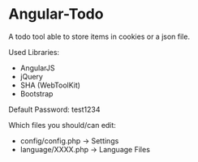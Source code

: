 Angular-Todo
============

A todo tool able to store items in cookies or a json file. 

Used Libraries:
- AngularJS
- jQuery
- SHA (WebToolKit)
- Bootstrap

Default Password: test1234

Which files you should/can edit:
- config/config.php -> Settings
- language/XXXX.php -> Language Files
